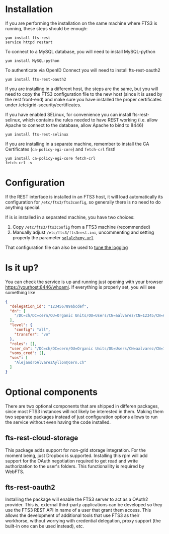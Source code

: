 Installation
============
If you are performing the installation on the same machine where FTS3 is running, these steps should be enough:

```
yum install fts-rest
service httpd restart
```

To connect to a MySQL database, you will need to install MySQL-python

```
yum install MySQL-python
```

To authenticate via OpenID Connect you will need to install fts-rest-oauth2

```
yum install fts-rest-oauth2
```

If you are installing in a different host, the steps are the same, but you will need to copy the FTS3 configuration file to the new host (since it is used by the rest front-end) and make sure you have installed the proper certificates under /etc/grid-security/certificates.

If you have enabled SELinux, for convenience you can install fts-rest-selinux, which contains the rules needed to have REST working (i.e. allow Apache to connect to the database, allow Apache to bind to 8446)

```
yum install fts-rest-selinux
```

If you are installing in a separate machine, remember to install the CA Certificates (`ca-policy-egi-core`) and `fetch-crl` first!

```
yum install ca-policy-egi-core fetch-crl
fetch-crl -v
```

Configuration
=============
If the REST interface is installed in an FTS3 host, it will load automatically its configuration for `/etc/fts3/fts3config`, so generally there is no need to do anything special.

If is is installed in a separated machine, you have two choices:

1. Copy `/etc/fts3/fts3config` from a FTS3 machine (recommended)
1. Manually adjust `/etc/fts3/fts3rest.ini`, uncommenting and setting properly the parameter [`sqlalchemy.url`](http://docs.sqlalchemy.org/en/rel_0_9/core/engines.html#database-urls)

That configuration file can also be used to [tune the logging](http://pylonsbook.com/en/1.1/logging.html#introducing-logging-configuration)

Is it up?
=========
You can check the service is up and running just opening with your browser <https://yourhost:8446/whoami>. If everything is properly set, you will see something like

```json
{
  "delegation_id": "123456789abcdef", 
  "dn": [
    "/DC=ch/DC=cern/OU=Organic Units/OU=Users/CN=aalvarez/CN=12345/CN=Alejandro Alvarez Ayllon"
  ], 
  "level": {
    "config": "all", 
    "transfer": "vo"
  }, 
  "roles": [], 
  "user_dn": "/DC=ch/DC=cern/OU=Organic Units/OU=Users/CN=aalvarez/CN=12345/CN=Alejandro Alvarez Ayllon", 
  "voms_cred": [], 
  "vos": [
    "AlejandroAlvarezAyllon@cern.ch"
  ]
}
```

Optional components
===================

There are two optional components that are shipped in differen packages, since most FTS3 instances will not likely be interested in them. Making them two separate packages instead of just configuration options allows to run the service without even having the code installed.

## fts-rest-cloud-storage
This package adds support for non-grid storage integration. For the moment being, just Dropbox is supported.
Installing this rpm will add support for the OAuth negotiation required to get read and write authorization
to the user's folders.
This functionallity is required by WebFTS.

## fts-rest-oauth2
Installing the package will enable the FTS3 server to act as a OAuth2 provider. This is, external third-party
applications can be developed so they use the FTS3 REST API in name of a user that grant them access.
This allows the development of additional tools that use FTS3 as their workhorse, without worrying with credential
delegation, proxy support (the built-in one can be used instead), etc.

